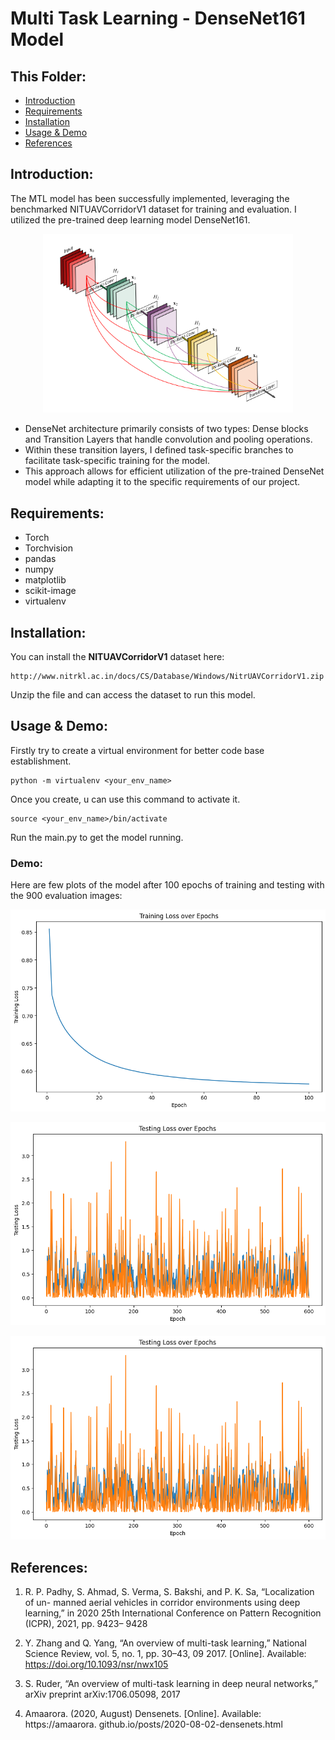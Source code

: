 # Multi Task Learning - DenseNet161 Model

## This Folder:

- [Introduction](#introduction)
- [Requirements](#requirements)
- [Installation](#installation)
- [Usage & Demo](#usage--demo)
- [References](#references)

## Introduction:

The MTL model has been successfully implemented, leveraging the benchmarked NITUAVCorridorV1 dataset for training and evaluation. I utilized the pre-trained deep learning model DenseNet161. 

<p align="center">
<img src="../Assets/densenet.png" style="width:400px"></img>
</p>

- DenseNet architecture primarily consists of two types: Dense blocks and Transition Layers that handle convolution and pooling operations.
- Within these transition layers, I defined task-specific branches to facilitate task-specific training for the model. 
- This approach allows for efficient utilization of the pre-trained DenseNet model while adapting it to the specific requirements of our project.

## Requirements:

- Torch
- Torchvision
- pandas
- numpy
- matplotlib
- scikit-image
- virtualenv

## Installation:

You can install the <b>NITUAVCorridorV1</b> dataset here: 
```
http://www.nitrkl.ac.in/docs/CS/Database/Windows/NitrUAVCorridorV1.zip
```

Unzip the file and can access the dataset to run this model.

## Usage & Demo:

Firstly try to create a virtual environment for better code base establishment.

```
python -m virtualenv <your_env_name>
```

Once you create, u can use this command to activate it.

```
source <your_env_name>/bin/activate
```

Run the main.py to get the model running.

### Demo:

Here are few plots of the model after 100 epochs of training and testing with the 900 evaluation images:

<img src="../Assets/loss.png"></img>

<img src="../Assets/translation.png"></img>

<img src="../Assets/rotational.png"></img>

## References:

1) R. P. Padhy, S. Ahmad, S. Verma, S. Bakshi, and P. K. Sa, “Localization of un-
manned aerial vehicles in corridor environments using deep learning,” in 2020
25th International Conference on Pattern Recognition (ICPR), 2021, pp. 9423–
9428

2) Y. Zhang and Q. Yang, “An overview of multi-task learning,” National
Science Review, vol. 5, no. 1, pp. 30–43, 09 2017. [Online]. Available:
https://doi.org/10.1093/nsr/nwx105

3) S. Ruder, “An overview of multi-task learning in deep neural networks,” arXiv
preprint arXiv:1706.05098, 2017

4) Amaarora. (2020, August) Densenets. [Online]. Available: https://amaarora.
github.io/posts/2020-08-02-densenets.html